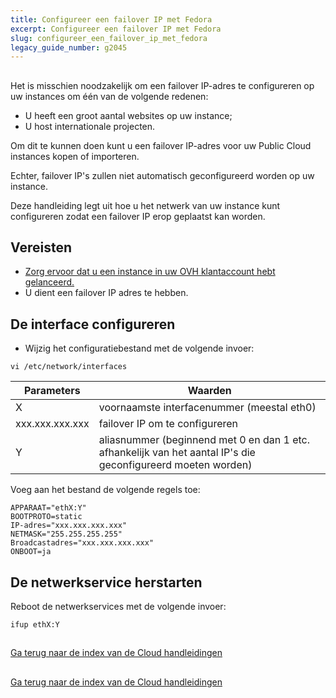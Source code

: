 ```yaml
---
title: Configureer een failover IP met Fedora
excerpt: Configureer een failover IP met Fedora
slug: configureer_een_failover_ip_met_fedora
legacy_guide_number: g2045
---
```



## 
Het is misschien noodzakelijk om een failover IP-adres te configureren op uw instances om één van de volgende redenen: 

- U heeft een groot aantal websites op uw instance;
- U host internationale projecten. 

Om dit te kunnen doen kunt u een failover IP-adres voor uw Public Cloud instances kopen of importeren. 

Echter, failover IP's zullen niet automatisch geconfigureerd worden op uw instance. 

Deze handleiding legt uit hoe u het netwerk van uw instance kunt configureren zodat een failover IP erop geplaatst kan worden.


## Vereisten

- [Zorg ervoor dat u een instance in uw OVH klantaccount hebt gelanceerd.]({legacy}1775)
- U dient een failover IP adres te hebben.




## De interface configureren

- Wijzig het configuratiebestand met de volgende invoer: 

```
vi /etc/network/interfaces
```



|Parameters|Waarden|
|---|---|
|X|voornaamste interfacenummer (meestal eth0)|
|xxx.xxx.xxx.xxx|failover IP om te configureren|
|Y|aliasnummer (beginnend met 0 en dan 1 etc. afhankelijk van het aantal IP's die geconfigureerd moeten worden)|


Voeg aan het bestand de volgende regels toe: 

```
APPARAAT="ethX:Y"
BOOTPROTO=static
IP-adres="xxx.xxx.xxx.xxx"
NETMASK="255.255.255.255"
Broadcastadres="xxx.xxx.xxx.xxx"
ONBOOT=ja
```




## De netwerkservice herstarten
Reboot de netwerkservices met de volgende invoer: 

```
ifup ethX:Y
```




## 
[Ga terug naar de index van de Cloud handleidingen]({legacy}1890)


## 
[Ga terug naar de index van de Cloud handleidingen]({legacy}1785)

